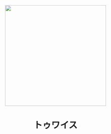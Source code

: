 <div align="center">
  <img height="320" src="https://64.media.tumblr.com/1c83c566bad06a8a7621f29d2eef594a/f09f79f170283e30-2d/s640x960/977a1b0ee774d549f5a77b298b706751c62e98e6.gifv"  />
</div>

###

<h1 align="center">トゥワイス</h1>

###
